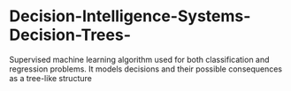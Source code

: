 # Decision-Intelligence-Systems-Decision-Trees-
Supervised machine learning algorithm used for both classification and regression problems. It models decisions and their possible consequences as a tree-like structure
